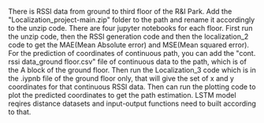 There is RSSI data from ground to third floor of the R&I Park.
Add the "Localization_project-main.zip" folder to the path and rename it accordingly to the unzip code.
There are four jupyter notebooks for each floor.
First run the unzip code, then the RSSI generation code and then the localization_2 code to get the MAE(Mean Absolute error) and MSE(Mean squared error).
For the prediction of coordinates of continuous path, you can add the "cont. rssi data_ground floor.csv" file of continuous data to the path, which is of the A block of the ground floor.
Then run the Localization_3 code which is in the .iypnb file of the ground floor only, that will give the set of x and y coordinates for that continuous RSSI data.
Then can run the plotting code to plot the predicted coordinates to get the path estimation.
LSTM model reqires distance datasets and input-output functions need to built according to that.
